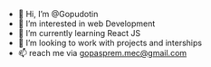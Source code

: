- 👋 Hi, I’m @Gopudotin
- 👀 I’m interested in web Development
- 🌱 I’m currently learning React JS
- 💞️ I’m looking to work with projects and interships
- 📫 reach me via gopasprem.mec@gmail.com

<!---
Gopudotin/Gopudotin is a ✨ special ✨ repository because its `README.md` (this file) appears on your GitHub profile.
You can click the Preview link to take a look at your changes.
--->

